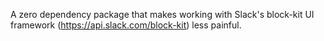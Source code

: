 A zero dependency package that makes working with Slack's block-kit UI framework (https://api.slack.com/block-kit) less painful.
 